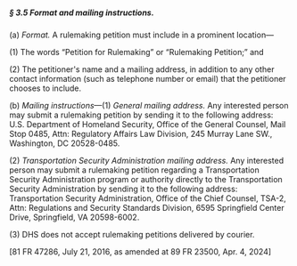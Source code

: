 ##### § 3.5 Format and mailing instructions. #####

(a) *Format.* A rulemaking petition must include in a prominent location—

(1) The words “Petition for Rulemaking” or “Rulemaking Petition;” and

(2) The petitioner's name and a mailing address, in addition to any other contact information (such as telephone number or email) that the petitioner chooses to include.

(b) *Mailing instructions*—(1) *General mailing address.* Any interested person may submit a rulemaking petition by sending it to the following address: U.S. Department of Homeland Security, Office of the General Counsel, Mail Stop 0485, Attn: Regulatory Affairs Law Division, 245 Murray Lane SW., Washington, DC 20528-0485.

(2) *Transportation Security Administration mailing address.* Any interested person may submit a rulemaking petition regarding a Transportation Security Administration program or authority directly to the Transportation Security Administration by sending it to the following address: Transportation Security Administration, Office of the Chief Counsel, TSA-2, Attn: Regulations and Security Standards Division, 6595 Springfield Center Drive, Springfield, VA 20598-6002.

(3) DHS does not accept rulemaking petitions delivered by courier.

[81 FR 47286, July 21, 2016, as amended at 89 FR 23500, Apr. 4, 2024]